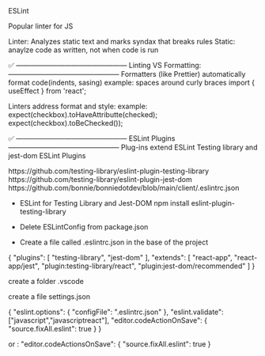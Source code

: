 <!------------------------------------------------------------------------------------------------------------------------------>ESLint
Popular linter for JS

Linter: Analyzes static text and marks syndax that breaks rules
Static: anaylze code as written, not when code is run

✅ ———————————————— Linting VS Formatting: ————————————————
Formatters (like Prettier) automatically format code(indents, sasing)
example:
    spaces around curly braces
    import { useEffect } from 'react';

Linters address format and style:
example:
    expect(checkbox).toHaveAttributte(checked);
    expect(checkbox).toBeChecked());


✅ ———————————————— ESLint Plugins ————————————————
    Plug-ins extend ESLint
    Testing library and jest-dom ESLint Plugins

<Link>
    https://github.com/testing-library/eslint-plugin-testing-library
    https://github.com/testing-library/eslint-plugin-jest-dom
    https://github.com/bonnie/bonniedotdev/blob/main/client/.eslintrc.json
</Link>

* ESLint for Testing Library and Jest-DOM
npm install eslint-plugin-testing-library

-  Delete ESLintConfig from package.json

-  Create a file called .eslintrc.json in the base of the project

{
    "plugins": [
        "testing-library",
        "jest-dom"
    ],
    "extends": [
        "react-app",
        "react-app/jest",
        "plugin:testing-library/react",
        "plugin:jest-dom/recommended"
    ]
}

create a folder .vscode

create a file settings.json

{
    "eslint.options": {
        "configFile": ".eslintrc.json"
    },
    "eslint.validate": ["javascript","javascriptreact"],
    "editor.codeActionOnSave": {
        "source.fixAll.eslint": true
    }
}

or :
    "editor.codeActionsOnSave":
    {
    "source.fixAll.eslint": true
    }

